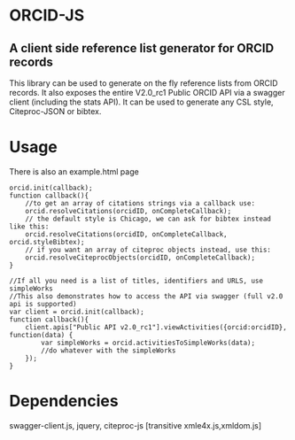 ORCID-JS
========

A client side reference list generator for ORCID records
--------------------------------------------------------

This library can be used to generate on the fly reference lists from ORCID records.  It also exposes the entire V2.0_rc1 Public ORCID API via a swagger client (including the stats API).  It can be used to generate any CSL style, Citeproc-JSON or bibtex.

Usage
=====
There is also an example.html page

	orcid.init(callback);
	function callback(){
		//to get an array of citations strings via a callback use:
		orcid.resolveCitations(orcidID, onCompleteCallback);
		// the default style is Chicago, we can ask for bibtex instead like this:
		orcid.resolveCitations(orcidID, onCompleteCallback, orcid.styleBibtex);
		// if you want an array of citeproc objects instead, use this:
		orcid.resolveCiteprocObjects(orcidID, onCompleteCallback);	
	}

	//If all you need is a list of titles, identifiers and URLS, use simpleWorks
	//This also demonstrates how to access the API via swagger (full v2.0 api is supported)
	var client = orcid.init(callback);
	function callback(){
		client.apis["Public API v2.0_rc1"].viewActivities({orcid:orcidID}, function(data) {
			var simpleWorks = orcid.activitiesToSimpleWorks(data);
			//do whatever with the simpleWorks
		});
	}

Dependencies
============
swagger-client.js, jquery, citeproc-js [transitive xmle4x.js,xmldom.js]

